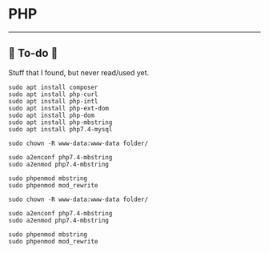 # PHP

<hr class="sep-both">

## 👻 To-do 👻

Stuff that I found, but never read/used yet.

<div class="row row-cols-md-2"><div>

```
sudo apt install composer
sudo apt install php-curl
sudo apt install php-intl
sudo apt install php-ext-dom
sudo apt install php-dom
sudo apt install php-mbstring
sudo apt install php7.4-mysql

sudo chown -R www-data:www-data folder/

sudo a2enconf php7.4-mbstring
sudo a2enmod php7.4-mbstring

sudo phpenmod mbstring
sudo phpenmod mod_rewrite
```
</div><div>

```
sudo chown -R www-data:www-data folder/

sudo a2enconf php7.4-mbstring
sudo a2enmod php7.4-mbstring

sudo phpenmod mbstring
sudo phpenmod mod_rewrite
```
</div></div>